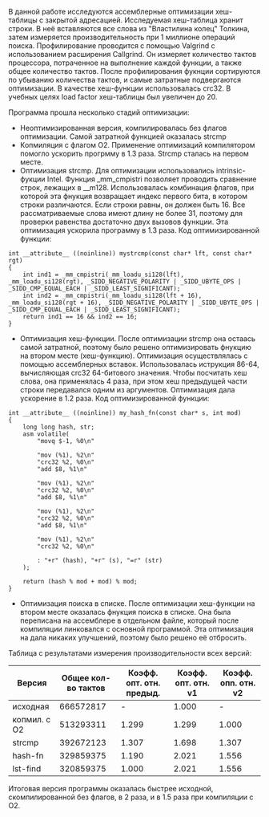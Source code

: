 В данной работе исследуются ассемблерные оптимизации хеш-таблицы с закрытой адресацией. Исследуемая хеш-таблица хранит строки. В неё вставляются все слова из "Властилина колец" Толкина, затем измеряется производительность при 1 миллионе операций поиска. Профилирование проводится с помощью Valgrind с использованием расширения Callgrind. Он измеряет количество тактов процессора, потраченное на выполнение каждой функции, а также общее количество тактов. После профилирования фукнции сортируются по убыванию количества тактов, и самые затратные подвергаются оптимизации. В качестве хеш-функции использовалась crc32. В учебных целях load factor хеш-таблицы был увеличен до 20.

Программа прошла несколько стадий оптимизации:
* Неоптимизированная версия, компилировалась без флагов оптимизации. Самой затратной функцией оказалась strcmp
* Копмиляция с флагом O2. Применение оптимизаций компилятором помогло ускорить прогрмму в 1.3 раза. Strcmp сталась на первом месте.
* Оптимизация strcmp. Для оптимизации использовались intrinsic-фукции Intel. Функция _mm_cmpistri позволяет проводить сравнение строк, лежащих в __m128. Использовалась комбинация флагов, при которой эта фнукция возвращает индекс первого бита, в котором строки различаются. Если строки равны, он должен быть 16. Все рассматриваемые слова имеют длину не более 31, поэтому для проверки равенства достаточно двух вызовов функции. Эта оптимизация ускорила программу в 1.3 раза. Код оптимизированной функции:
```
int __attribute__ ((noinline)) mystrcmp(const char* lft, const char* rgt)
{
    int ind1 = _mm_cmpistri(_mm_loadu_si128(lft), _mm_loadu_si128(rgt), _SIDD_NEGATIVE_POLARITY | _SIDD_UBYTE_OPS | _SIDD_CMP_EQUAL_EACH | _SIDD_LEAST_SIGNIFICANT);
    int ind2 = _mm_cmpistri(_mm_loadu_si128(lft + 16), _mm_loadu_si128(rgt + 16), _SIDD_NEGATIVE_POLARITY | _SIDD_UBYTE_OPS | _SIDD_CMP_EQUAL_EACH | _SIDD_LEAST_SIGNIFICANT);
    return ind1 == 16 && ind2 == 16;
}
```

* Оптимизация хеш-функции. После оптимизации strcmp она остаась самой затратной, поэтому было решено оптимизировать фнукцию на втором месте (хеш-функцию). Оптимизация осуществлялась с помощью ассемблерных вставок. Использовалась иструкция 86-64, вычисляющая crc32 64-битового значения. Чтобы посчитать хеш слова, она применялась 4 раза, при этом хеш предыдущей части строки передавался одним из аргументов. Оптимизация дала ускорение в 1.2 раза. Код оптимизированной функции:
```
int __attribute__ ((noinline)) my_hash_fn(const char* s, int mod)
{
    long long hash, str;
    asm volatile(
        "movq $-1, %0\n"

        "mov (%1), %2\n"
        "crc32 %2, %0\n"
        "add $8, %1\n"

        "mov (%1), %2\n"
        "crc32 %2, %0\n"
        "add $8, %1\n"

        "mov (%1), %2\n"
        "crc32 %2, %0\n"
        "add $8, %1\n"

        "mov (%1), %2\n"
        "crc32 %2, %0\n"

        : "+r" (hash), "+r" (s), "=r" (str)
    );
    
    return (hash % mod + mod) % mod;
}
```

* Оптимизация поиска в списке. После оптимизации хеш-функции на втором месте оказалась фнукция поиска в списке. Она была переписана на ассемблере в отдельном файле, который после компиляции линковался с основной программой. Эта оптимизация на дала никаких улучшений, поэтому было решено её отбросить.

Таблица с результатами измерения производительности всех версий:

| Версия       | Общее кол-во тактов | Коэфф. опт. отн. предыд. | Коэфф. опт. отн. v1 | Коэфф. опn. отн. v2 |
| ------------ | ------------------- | ------------------------ | ------------------- | ------------------- |
| исходная     | 666572817           | -                        | 1.000               | -                   |
| копмил. с O2 | 513293311           | 1.299                    | 1.299               | 1.000               |
| strcmp       | 392672123           | 1.307                    | 1.698               | 1.307               |
| hash-fn      | 329859375           | 1.190                    | 2.021               | 1.556               |
| lst-find     | 320859375           | 1.000                    | 2.021               | 1.556               |

Итоговая версия программы оказалась быстрее исходной, скомпилированной без флагов, в 2 раза, и в 1.5 раза при компиляции с O2.
